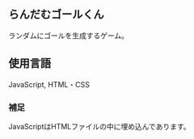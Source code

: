 ## らんだむゴールくん

ランダムにゴールを生成するゲーム。

## 使用言語

JavaScript, HTML・CSS

### 補足

JavaScriptはHTMLファイルの中に埋め込んであります。

